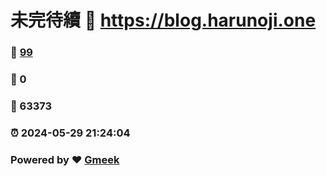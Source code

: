 # 未完待續 :link: https://blog.harunoji.one 
### :page_facing_up: [99](https://blog.harunoji.one/tag.html) 
### :speech_balloon: 0 
### :hibiscus: 63373 
### :alarm_clock: 2024-05-29 21:24:04 
### Powered by :heart: [Gmeek](https://github.com/Meekdai/Gmeek)
